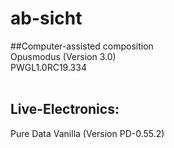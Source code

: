 # ab-sicht
##Computer-assisted composition<br>
Opusmodus (Version 3.0)<br>
PWGL1.0RC19.334<br>
<br>
## Live-Electronics:<br>
Pure Data Vanilla (Version PD-0.55.2)


